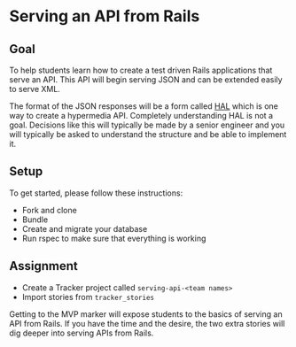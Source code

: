 # Serving an API from Rails

## Goal

To help students learn how to create a test driven Rails applications that serve an API.
This API will begin serving JSON and can be extended easily to serve XML.

The format of the JSON responses will be a form called [HAL](http://stateless.co/hal_specification.html)
which is one way to create a hypermedia API. Completely understanding HAL is 
not a goal. Decisions like this will typically be made by a senior engineer
and you will typically be asked to understand the structure and be able 
to implement it.

## Setup

To get started, please follow these instructions:
* Fork and clone
* Bundle 
* Create and migrate your database
* Run rspec to make sure that everything is working

## Assignment

* Create a Tracker project called `serving-api-<team names>`
* Import stories from `tracker_stories`

Getting to the MVP marker will expose students to the basics of serving
an API from Rails. If you have the time and the desire, the two extra
stories will dig deeper into serving APIs from Rails.
